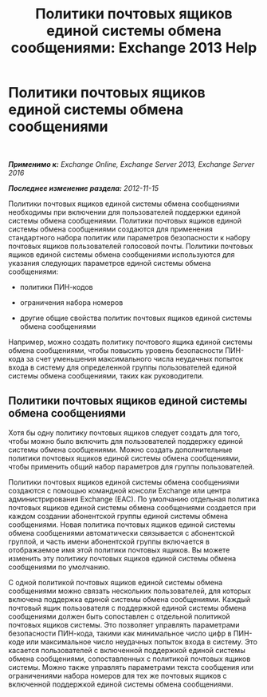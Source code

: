 ﻿---
title: 'Политики почтовых ящиков единой системы обмена сообщениями: Exchange 2013 Help'
TOCTitle: Политики почтовых ящиков единой системы обмена сообщениями
ms:assetid: dfae629e-ee89-4494-a3ed-9655b67eb87e
ms:mtpsurl: https://technet.microsoft.com/ru-ru/library/Bb124909(v=EXCHG.150)
ms:contentKeyID: 50556495
ms.date: 05/22/2018
mtps_version: v=EXCHG.150
ms.translationtype: MT
---

# Политики почтовых ящиков единой системы обмена сообщениями

 

_**Применимо к:** Exchange Online, Exchange Server 2013, Exchange Server 2016_

_**Последнее изменение раздела:** 2012-11-15_

Политики почтовых ящиков единой системы обмена сообщениями необходимы при включении для пользователей поддержки единой системы обмена сообщениями. Политики почтовых ящиков единой системы обмена сообщениями создаются для применения стандартного набора политик или параметров безопасности к набору почтовых ящиков пользователей голосовой почты. Политики почтовых ящиков единой системы обмена сообщениями используются для указания следующих параметров единой системы обмена сообщениями:

  - политики ПИН-кодов

  - ограничения набора номеров

  - другие общие свойства политик почтовых ящиков единой системы обмена сообщениями

Например, можно создать политику почтового ящика единой системы обмена сообщениями, чтобы повысить уровень безопасности ПИН-кода за счет уменьшения максимального числа неудачных попыток входа в систему для определенной группы пользователей единой системы обмена сообщениями, таких как руководители.

## Политики почтовых ящиков единой системы обмена сообщениями

Хотя бы одну политику почтовых ящиков следует создать для того, чтобы можно было включить для пользователей поддержку единой системы обмена сообщениями. Можно создать дополнительные политики почтовых ящиков единой системы обмена сообщениями, чтобы применить общий набор параметров для группы пользователей.

Политики почтовых ящиков единой системы обмена сообщениями создаются с помощью командной консоли Exchange или центра администрирования Exchange (EAC). По умолчанию отдельная политика почтовых ящиков единой системы обмена сообщениями создается при каждом создании абонентской группы единой системы обмена сообщениями. Новая политика почтовых ящиков единой системы обмена сообщениями автоматически связывается с абонентской группой, и часть имени абонентской группы включается в отображаемое имя этой политики почтовых ящиков. Вы можете изменить эту политику почтовых ящиков единой системы обмена сообщениями по умолчанию.

С одной политикой почтовых ящиков единой системы обмена сообщениями можно связать нескольких пользователей, для которых включена поддержка единой системы обмена сообщениями. Каждый почтовый ящик пользователя с поддержкой единой системы обмена сообщениями должен быть сопоставлен с отдельной политикой почтовых ящиков системы. Это позволяет управлять параметрами безопасности ПИН-кода, такими как минимальное число цифр в ПИН-коде или максимальное число неудачных попыток входа в систему. Это касается пользователей с включенной поддержкой единой системы обмена сообщениями, сопоставленных с политикой почтовых ящиков системы. Можно также управлять параметрами текста сообщения или ограничениями набора номеров для тех же почтовых ящиков с включенной поддержкой единой системы обмена сообщениями.

